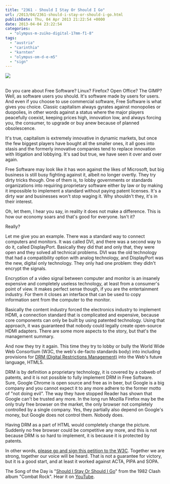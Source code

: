 ```yaml
---
title: "2361 - Should I Stay Or Should I Go"
url: /2013/04/2361-should-i-stay-or-should-i-go.html
publishDate: Thu, 04 Apr 2013 21:22:54 +0000
date: 2013-04-04 23:22:54
categories: 
  - "olympus-m-zuiko-digital-17mm-f1-8"
tags: 
  - "austria"
  - "carinthia"
  - "karnten"
  - "olympus-om-d-e-m5"
  - "sign"
---
```

<div class="container">
<div class="center"><a target="_blank" href="https://d25zfm9zpd7gm5.cloudfront.net/1200x1200/2013/20130404_130614_lr.jpg"><img src="https://d25zfm9zpd7gm5.cloudfront.net/0600x0600/2013/20130404_130614_lr.jpg" /></a></div>
</div>
<br />

Do you care about Free Software? Linux? Firefox? Open Office? The GIMP? Well, as software users you should. It's software made by users for users. And even if you choose to use commercial software, Free Software is what gives you choice. Classic capitalism always gyrates against monopolies or duopolies, in other words against a status where the major players peacefully coexist, keeping prices high, innovation low, and always forcing you, the consumer, to upgrade or buy anew  because of planned obsolescence. 

It's true, capitalism is extremely innovative in dynamic markets, but once the few biggest players have bought all the smaller ones, it all goes into stasis and the formerly innovative companies tend to replace innovation with litigation and lobbying. It's sad but true, we have seen it over and over again.

Free Software may look like it has won against the likes of Microsoft, but big business is still busy fighting against it, albeit no longer overtly. They try dirty tricks though. One of them is, to lobby governments or standards organizations into requiring proprietary software either by law or by making it impossible to implement a standard without paying patent licenses. It's a dirty war and businesses won't stop waging it. Why shouldn't they, it's in their interest.

Oh, let them, I hear you say, in reality it does not make a difference. This is how our economy soars and that's good for everyone. Isn't it?

Really? 

Let me give you an example. There was a standard way to connect computers and monitors. It was called DVI, and there was a second way to do it, called DisplayPort. Basically they did that and only that, they were open and they solved all technical problems. DVI was the old technology that had a compatibility option with analog technology, and DisplayPort was the new, digital only technology. They only had one problem: they didn't encrypt the signals.

Encryption of a video signal between computer and monitor is an insanely expensive and completely useless technology, at least from a consumer's point of view. It makes perfect sense though, if you are the entertainment industry. For them it closes an interface that can be used to copy information sent from the computer to the monitor.

Basically the content industry forced the electronics industry to implement HDMI, a connection standard that is complicated and expensive, because core components can only be built by using patented technology. Using that approach, it was guaranteed that nobody could legally create open-source HDMI adapters. There are some more aspects to the story, but that's the management summary.

And now they try it again. This time they try to lobby or bully the World Wide Web Consortium (W3C, the web's de-facto standards body) into including provisions for <a href="http://www.defectivebydesign.org/" target="_blank">DRM (Digital Restrictions Management)</a> into the Web's future language, HTML5.

DRM is by definition a proprietary technology, it is covered by a cobweb of patents, and it is not possible to fully implement DRM in Free Software. Sure, Google Chrome is open source and free as in beer, but Google is a big company and you cannot expect it to any more adhere to the former motto of "not doing evil". The way they have stopped Reader has shown that Google can't be trusted any more. In the long run Mozilla Firefox may be the only truly free browser on the market, the only browser not completely controlled by a single company. Yes, they partially also depend on Google's money, but Google does not control them. Nobody does.

Having DRM as a part of HTML would completely change the picture. Suddenly no free browser could be competitive any more, and this is not because DRM is so hard to implement, it is because it is protected by patents.

 In other words, <a href="http://www.defectivebydesign.org/no-drm-in-html5" target="_blank">please go and sign this petition to the W3C</a>. Together we are strong, together our voice will be heard. That is not a guarantee for victory, but it is a good start, and at least it worked against ACTA, PIPA and SOPA. 

The Song of the Day is "<a href="http://www.lyricsmode.com/lyrics/c/clash/should_i_stay_or_should_i_go.html" target="_blank">Should I Stay Or Should I Go</a>" from the 1982 Clash album "Combat Rock". Hear it on <a href="http://www.youtube.com/watch?v=cLQJVKP3YlM" target="_blank">YouTube</a>.
